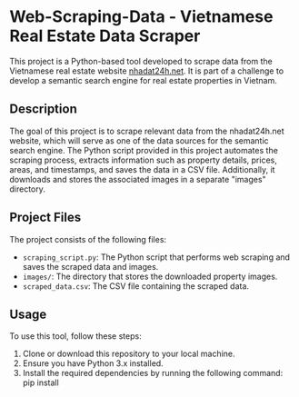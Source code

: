 # Web-Scraping-Data - Vietnamese Real Estate Data Scraper

This project is a Python-based tool developed to scrape data from the Vietnamese real estate website [nhadat24h.net](https://nhadat24h.net/). It is part of a challenge to develop a semantic search engine for real estate properties in Vietnam.

## Description

The goal of this project is to scrape relevant data from the nhadat24h.net website, which will serve as one of the data sources for the semantic search engine. The Python script provided in this project automates the scraping process, extracts information such as property details, prices, areas, and timestamps, and saves the data in a CSV file. Additionally, it downloads and stores the associated images in a separate "images" directory.

## Project Files

The project consists of the following files:

- `scraping_script.py`: The Python script that performs web scraping and saves the scraped data and images.
- `images/`: The directory that stores the downloaded property images.
- `scraped_data.csv`: The CSV file containing the scraped data.

## Usage

To use this tool, follow these steps:

1. Clone or download this repository to your local machine.
2. Ensure you have Python 3.x installed.
3. Install the required dependencies by running the following command:<br>
pip install
